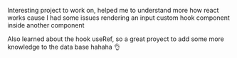 Interesting project to work on, helped me to understand more how react works cause I had some issues rendering an input custom hook component inside another component

Also learned about the hook useRef, so a great proyect to add some more knowledge to the data base hahaha 👌

